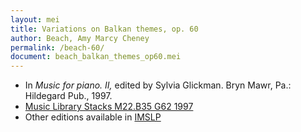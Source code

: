 ```yaml
---
layout: mei
title: Variations on Balkan themes, op. 60
author: Beach, Amy Marcy Cheney
permalink: /beach-60/
document: beach_balkan_themes_op60.mei
---
```


- In *Music for piano. II,* edited by Sylvia Glickman. Bryn Mawr, Pa.: Hildegard Pub., 1997.
- <a href="https://tufts-primo.hosted.exlibrisgroup.com/permalink/f/bnf7qa/01TUN_ALMA2187518310003851" target="_blank">Music Library Stacks M22.B35 G62 1997</a>
- Other editions available in <a href="https://imslp.org/wiki/Variations_on_Balkan_Themes%2C_Op.60_(Beach%2C_Amy_Marcy)" target="_blank">IMSLP</a>